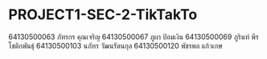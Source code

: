 # PROJECT1-SEC-2-TikTakTo

64130500063 ภัทรกร คุณเจริญ
64130500067 ภูผา ป้อมเงิน
64130500069 ภูรินท์ พีรโชติกพันธุ์
64130500103 นภัทร วัฒนรัตนกุล
64130500120 พัชรพล แก้วเกษ
